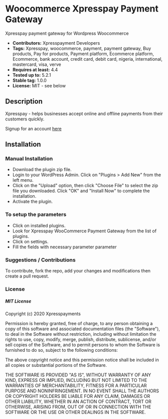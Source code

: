 # Woocommerce Xpresspay Payment Gateway
Xpresspay payment gateway for Wordpress Woocommerce

 - **Contributors:** Xpresspayment Developers
 - **Tags:** Xpresspay, woocommerce, payment, payment gateway, Buy products, Pay for products, Payment platform, Ecommerce platform, Ecommerce, bank account, credit card, debit card, nigeria, international, mastercard, visa, verve 
 - **Requires at least:** 4.4
 - **Tested up to:** 5.2.1
 - **Stable tag:** 1.0.0
 - **License:** MIT - see below

## Description

Xpresspay - helps businesses accept online and offline payments from their customers quickly.

Signup for an account [here](https://xpresspayonline.com/)

## Installation

### Manual Installation

*  Download the plugin zip file.
*  Login to your WordPress Admin. Click on "Plugins > Add New" from the left menu.
*  Click on the "Upload" option, then click "Choose File" to select the zip file you downloaded. Click "OK" and "Install Now" to complete the installation.
*  Activate the plugin.

### To setup the parameters

*	Click on installed plugins.
*	Look for Xpresspay WooCommerce Payment Gateway from the list of plugins.
*	Click on settings.
*	Fill the fields with necessary parameter parameter



### Suggestions / Contributions

To contribute, fork the repo, add your changes and modifications then create a pull request.


### License

##### MIT License

Copyright (c) 2020 Xpresspayments

Permission is hereby granted, free of charge, to any person obtaining a copy
of this software and associated documentation files (the "Software"), to deal
in the Software without restriction, including without limitation the rights
to use, copy, modify, merge, publish, distribute, sublicense, and/or sell
copies of the Software, and to permit persons to whom the Software is
furnished to do so, subject to the following conditions:

The above copyright notice and this permission notice shall be included in all
copies or substantial portions of the Software.

THE SOFTWARE IS PROVIDED "AS IS", WITHOUT WARRANTY OF ANY KIND, EXPRESS OR
IMPLIED, INCLUDING BUT NOT LIMITED TO THE WARRANTIES OF MERCHANTABILITY,
FITNESS FOR A PARTICULAR PURPOSE AND NONINFRINGEMENT. IN NO EVENT SHALL THE
AUTHORS OR COPYRIGHT HOLDERS BE LIABLE FOR ANY CLAIM, DAMAGES OR OTHER
LIABILITY, WHETHER IN AN ACTION OF CONTRACT, TORT OR OTHERWISE, ARISING FROM,
OUT OF OR IN CONNECTION WITH THE SOFTWARE OR THE USE OR OTHER DEALINGS IN THE
SOFTWARE.
